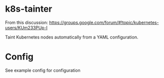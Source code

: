 # k8s-tainter

From this discussion: https://groups.google.com/forum/#!topic/kubernetes-users/KUm233PUp-I

Taint Kubernetes nodes automatically from a YAML configuration.

# Config

See example config for configuration
